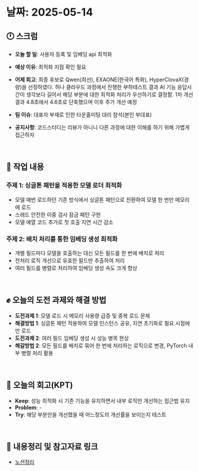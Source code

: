 # 날짜: 2025-05-14

## 🕛 스크럼
- **오늘 할 일**: 사용자 등록 및 임베딩 api 최적화
- **예상 이유**: 최적화 지점 확인 필요
- **어제 회고**: 최종 후보로 Qwen(최선), EXAONE(한국어 특화), HyperClovaX(경량)을 선정하였다. 허나 클라우드 과정에서 진행한 부하테스트 결과 AI 기능 응답시간이 생각보다 길어서 해당 부분에 대한 최적화 처리가 우선하기로 결정함. 1차 개선 결과 4.8초에서 4.6초로 단축했으며 이후 추가 개선 예정

- **팀 이슈**: 대표자 부재로 인한 타운홀미팅 대리 참석(본인 부대표)
- **공지사항**: 코드스터디는 리뷰가 아니니 다른 과정에 대한 이해를 하기 위해 가볍게 접근하자

<br>

## 💼 작업 내용
### 주제 1: 싱글톤 패턴을 적용한 모델 로더 최적화
- 모델 매번 로드하던 기존 방식에서 싱글톤 패턴으로 전환하여 모델 한 번만 메모리에 로드
- 스레드 안전한 이중 검사 잠금 패턴 구현
- 모델 예열 코드 추가로 첫 호출 지연 시간 감소

### 주제 2: 배치 처리를 통한 임베딩 생성 최적화
- 개별 필드마다 모델을 호출하는 대신 모든 필드를 한 번에 배치로 처리
- 전처리 로직 개선으로 유효한 필드만 추출하여 처리
- 여러 필드를 병렬로 처리하여 임베딩 생성 속도 크게 향상
<br>

## ✊ 오늘의 도전 과제와 해결 방법
- **도전과제 1**: 모델 로드 시 메모리 사용량 급증 및 중복 로드 문제
- **해결방법 1**: 싱글톤 패턴 적용하여 모델 인스턴스 공유, 지연 초기화로 필요 시점에만 로드
- **도전과제 2**: 여러 필드 임베딩 생성 시 성능 병목 현상
- **해갈방법 2**: 모든 필드를 배치로 묶어 한 번에 처리하는 로직으로 변경, PyTorch 내부 병렬 처리 활용

<br>


## 🤔 오늘의 회고(KPT)
- **Keep**: 성능 최적화 시 기존 기능을 유지하면서 내부 로직만 개선하는 접근법 유지
- **Problem**: -
- **Try**: 해당 부분만을 개선했을 때 어느정도의 개선률을 보이는지 테스트

<br>

## 🔗 내용정리 및 참고자료 링크
- [노션정리](https://grizzly-crater-c04.notion.site/API-1f375a6ebc0a803ab86cd7ecaa4f3366?pvs=4)
